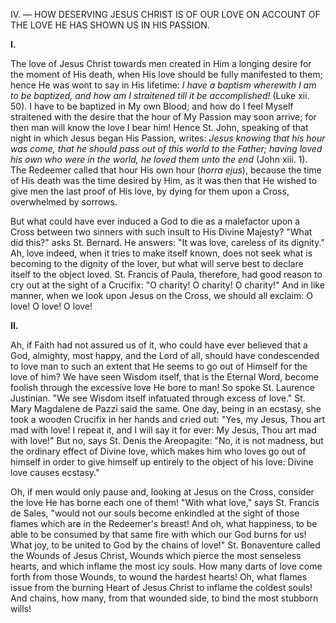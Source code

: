 
IV\. — HOW DESERVING JESUS CHRIST IS OF OUR LOVE ON ACCOUNT OF THE LOVE HE HAS SHOWN US IN HIS PASSION.

**I\.**

The love of Jesus Christ towards men created in Him a longing desire for the moment of His death, when His love should be fully manifested to them; hence He was wont to say in His lifetime: *I have a baptism wherewith I am to be baptized, and how am I straitened till it be accomplished!* (Luke xii. 50). I have to be baptized in My own Blood; and how do I feel Myself straitened with the desire that the hour of My Passion may soon arrive; for then man will know the love I bear him! Hence St. John, speaking of that night in which Jesus began His Passion, writes: *Jesus knowing that his hour was come, that he should pass out of this world to the Father; having loved his own who were in the world, he loved them unto the end* (John xiii. 1). The Redeemer called that hour His own hour (*horra ejus*), because the time of His death was the time desired by Him, as it was then that He wished to give men the last proof of His love, by dying for them upon a Cross, overwhelmed by sorrows.

But what could have ever induced a God to die as a malefactor upon a Cross between two sinners with such insult to His Divine Majesty? \"What did this?\" asks St. Bernard. He answers: \"It was love, careless of its dignity.\" Ah, love indeed, when it tries to make itself known, does not seek what is becoming to the dignity of the lover, but what will serve best to declare itself to the object loved. St. Francis of Paula, therefore, had good reason to cry out at the sight of a Crucifix: \"O charity! O charity! O charity!\" And in like manner, when we look upon Jesus on the Cross, we should all exclaim: O love! O love! O love!

**II\.**

Ah, if Faith had not assured us of it, who could have ever believed that a God, almighty, most happy, and the Lord of all, should have condescended to love man to such an extent that He seems to go out of Himself for the love of him? We have seen Wisdom itself, that is the Eternal Word, become foolish through the excessive love He bore to man! So spoke St. Laurence Justinian. \"We see Wisdom itself infatuated through excess of love.\" St. Mary Magdalene de Pazzi said the same. One day, being in an ecstasy, she took a wooden Crucifix in her hands and cried out: \"Yes, my Jesus, Thou art mad with love! I repeat it, and I will say it for ever: My Jesus, Thou art mad with love!\" But no, says St. Denis the Areopagite: \"No, it is not madness, but the ordinary effect of Divine love, which makes him who loves go out of himself in order to give himself up entirely to the object of his love: Divine love causes ecstasy.\"

Oh, if men would only pause and, looking at Jesus on the Cross, consider the love He has borne each one of them! \"With what love,\" says St. Francis de Sales, \"would not our souls become enkindled at the sight of those flames which are in the Redeemer\'s breast! And oh, what happiness, to be able to be consumed by that same fire with which our God burns for us! What joy, to be united to God by the chains of love!\" St. Bonaventure called the Wounds of Jesus Christ, Wounds which pierce the most senseless hearts, and which inflame the most icy souls. How many darts of love come forth from those Wounds, to wound the hardest hearts! Oh, what flames issue from the burning Heart of Jesus Christ to inflame the coldest souls! And chains, how many, from that wounded side, to bind the most stubborn wills!

